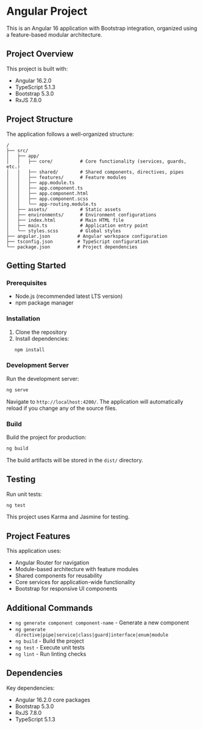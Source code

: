 # Angular Project
This is an Angular 16 application with Bootstrap integration, organized using a feature-based modular architecture.
## Project Overview
This project is built with:
- Angular 16.2.0
- TypeScript 5.1.3
- Bootstrap 5.3.0
- RxJS 7.8.0

## Project Structure
The application follows a well-organized structure:
``` 
/
├── src/
│   ├── app/
│   │   ├── core/          # Core functionality (services, guards, etc.)
│   │   ├── shared/        # Shared components, directives, pipes
│   │   ├── features/      # Feature modules
│   │   ├── app.module.ts
│   │   ├── app.component.ts
│   │   ├── app.component.html
│   │   ├── app.component.scss
│   │   └── app-routing.module.ts
│   ├── assets/            # Static assets
│   ├── environments/      # Environment configurations
│   ├── index.html         # Main HTML file
│   ├── main.ts            # Application entry point
│   └── styles.scss        # Global styles
├── angular.json          # Angular workspace configuration
├── tsconfig.json         # TypeScript configuration
└── package.json          # Project dependencies
```
## Getting Started
### Prerequisites
- Node.js (recommended latest LTS version)
- npm package manager

### Installation
1. Clone the repository
2. Install dependencies:
``` bash
   npm install
```
### Development Server
Run the development server:
``` bash
ng serve
```
Navigate to `http://localhost:4200/`. The application will automatically reload if you change any of the source files.
### Build
Build the project for production:
``` bash
ng build
```
The build artifacts will be stored in the `dist/` directory.
## Testing
Run unit tests:
``` bash
ng test
```
This project uses Karma and Jasmine for testing.
## Project Features
This application uses:
- Angular Router for navigation
- Module-based architecture with feature modules
- Shared components for reusability
- Core services for application-wide functionality
- Bootstrap for responsive UI components

## Additional Commands
- `ng generate component component-name` - Generate a new component
- `ng generate directive|pipe|service|class|guard|interface|enum|module`
- `ng build` - Build the project
- `ng test` - Execute unit tests
- `ng lint` - Run linting checks

## Dependencies
Key dependencies:
- Angular 16.2.0 core packages
- Bootstrap 5.3.0
- RxJS 7.8.0
- TypeScript 5.1.3
